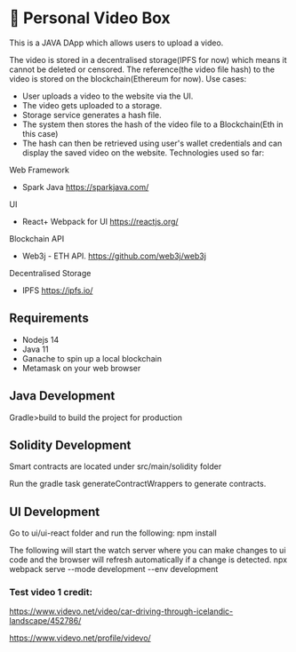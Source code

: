 # 🚀 Personal Video Box
This is a JAVA DApp which allows users to upload a video.

The video is stored in a decentralised storage(IPFS for now) which means it cannot be deleted or censored.
The reference(the video file hash) to the video is stored on the blockchain(Ethereum for now).
Use cases:
- User uploads a video to the website via the UI.
- The video gets uploaded to a storage.
- Storage service generates a hash file.
- The system then stores the hash of the video file to a Blockchain(Eth in this case)
- The hash can then be retrieved using user's wallet credentials and can display the saved video on the website.
Technologies used so far:

Web Framework
- Spark Java https://sparkjava.com/
  
UI
- React+ Webpack for UI
  https://reactjs.org/
  
Blockchain API
- Web3j - ETH API.
  https://github.com/web3j/web3j
  
Decentralised Storage
- IPFS
  https://ipfs.io/
  
## Requirements
- Nodejs 14
- Java 11
- Ganache to spin up a local blockchain
- Metamask on your web browser

## Java Development
Gradle>build to build the project for production
## Solidity Development

Smart contracts are located under src/main/solidity folder

Run the gradle task generateContractWrappers to generate contracts.
## UI Development
Go to ui/ui-react folder and run the following:
npm install

The following will start the watch server where you can make changes to ui code and the browser will refresh automatically if a change is detected.
npx webpack serve --mode development --env development

### Test video 1 credit:
https://www.videvo.net/video/car-driving-through-icelandic-landscape/452786/

https://www.videvo.net/profile/videvo/